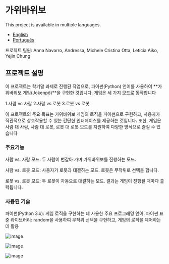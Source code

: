 # 가위바위보
This project is available in multiple languages.
- [English](README.md)
- [Português](README.pt.md)

프로젝트 팀원: Anna Navarro, Andressa, Michele Cristina Otta, Letícia Aiko, Yejin Chung

<h2>프로젝트 설명</h2>
이 프로젝트는 학기말 과제로 진행된 작업으로, 파이썬(Python) 언어를 사용하여 **가위바위보 게임(Jokenpô)**을 구현한 것입니다. 게임은 세 가지 모드로 동작합니다

1.사람 vc 사람
2.사람 vs 로봇
3.로봇 vs 로봇

이 프로젝트의 주요 목표는 가위바위보 게임의 로직을 파이썬으로 구현하고, 사용자가 직관적으로 상호작용할 수 있는 간단한 인터페이스를 제공하는 것입니다. 또한, 게임은 사람 대 사람, 사람 대 로봇, 로봇 대 로봇 모드를 지원하여 다양한 방식으로 즐길 수 있습니다

<h3>주요기능</h3>
사람 vs. 사람 모드: 두 사람이 번갈아 가며 가위바위보를 진행하는 모드.

사람 vs. 로봇 모드: 사용자가 로봇과 대결하는 모드. 로봇은 무작위로 선택을 합니다.

로봇 vs. 로봇 모드: 두 로봇이 자동으로 대결하는 모드. 결과는 게임이 진행될 때마다 출력됩니다.

<h3>사용된 기술</h3>
파이썬(Python 3.x): 게임 로직을 구현하는 데 사용한 주요 프로그래밍 언어.
파이썬 표준 라이브러리: random을 사용하여 무작위 선택을 구현하고, 게임의 로직을 제어하는 데 활용

![image](https://github.com/user-attachments/assets/209b73af-288f-4d77-b24e-767bd0d20649)


![image](https://github.com/user-attachments/assets/62af4052-70fc-4917-9cbb-a4fad66a161b)

![image](https://github.com/user-attachments/assets/6e1a39a9-3fd4-4801-9a91-fe2e0a206d2e)

